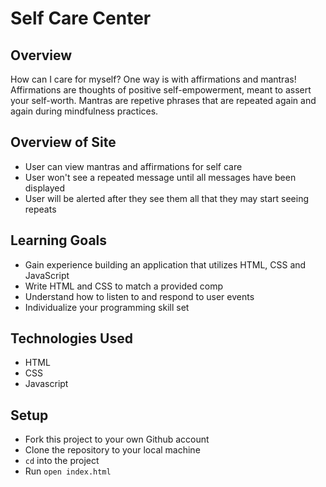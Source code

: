 # Self Care Center
## Overview
How can I care for myself? One way is with affirmations and mantras!
Affirmations are thoughts of positive self-empowerment, meant to assert your self-worth.
Mantras are repetive phrases that are repeated again and again during mindfulness practices.

## Overview of Site
- User can view mantras and affirmations for self care
- User won't see a repeated message until all messages have been displayed
- User will be alerted after they see them all that they may start seeing repeats

## Learning Goals

- Gain experience building an application that utilizes HTML, CSS and JavaScript
- Write HTML and CSS to match a provided comp
- Understand how to listen to and respond to user events
- Individualize your programming skill set

## Technologies Used
- HTML
- CSS
- Javascript

## Setup

- Fork this project to your own Github account
- Clone the repository to your local machine
- `cd` into the project
- Run `open index.html`
